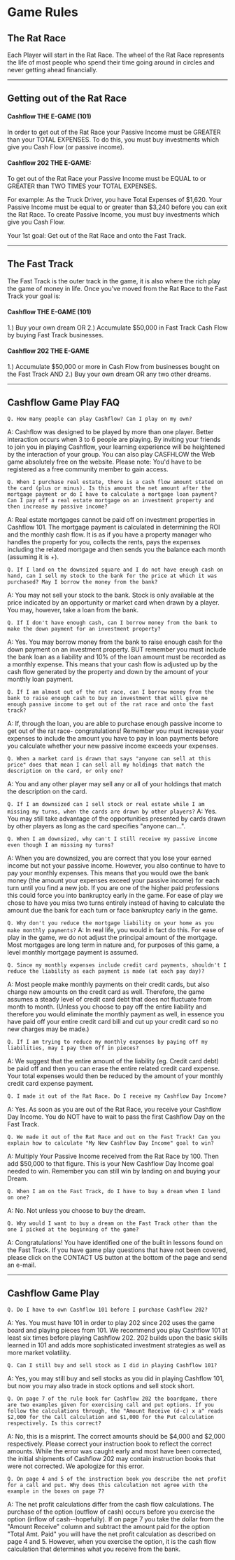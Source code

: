 # Game Rules

## The Rat Race
Each Player will start in the Rat Race. The wheel of the Rat Race represents the life of most people who spend their time going around in circles and never getting ahead financially. 

--------------------------------------------------------------------------------
## Getting out of the Rat Race

#### Cashflow THE E-GAME (101)
In order to get out of the Rat Race your Passive Income must be GREATER than your TOTAL EXPENSES. To do this, you must buy investments which give you Cash Flow (or passive income).

#### Cashflow 202 THE E-GAME: 
To get out of the Rat Race your Passive Income must be EQUAL to or GREATER than TWO TIMES your TOTAL EXPENSES. 

For example: As the Truck Driver, you have Total Expenses of $1,620. Your Passive Income must be equal to or greater than $3,240 before you can exit the Rat Race. To create Passive Income, you must buy investments which give you Cash Flow.

Your 1st goal: Get out of the Rat Race and onto the Fast Track.

--------------------------------------------------------------------------------

## The Fast Track

The Fast Track is the outer track in the game, it is also where the rich play the game of money in life. Once you've moved from the Rat Race to the Fast Track your goal is: 

#### Cashflow THE E-GAME (101)
1.) Buy your own dream 
OR
2.) Accumulate $50,000 in Fast Track Cash Flow by buying Fast Track businesses.

#### Cashflow 202 THE E-GAME
1.) Accumulate $50,000 or more in Cash Flow from businesses bought on the Fast Track 
AND 
2.) Buy your own dream OR any two other dreams.

--------------------------------------------------------------------------------

## Cashflow Game Play FAQ

`Q. How many people can play Cashflow? Can I play on my own?`

A: Cashflow was designed to be played by more than one player. Better interaction occurs when 3 to 6 people are playing. By inviting your friends to join you in playing Cashflow, your learning experience will be heightened by the interaction of your group. You can also play CASFHLOW the Web game absolutely free on the website. Please note: You'd have to be registered as a free community member to gain access.

`Q. When I purchase real estate, there is a cash flow amount stated on the card (plus or minus). Is this amount the net amount after the mortgage payment or do I have to calculate a mortgage loan payment? Can I pay off a real estate mortgage on an investment property and then increase my passive income?`

A: Real estate mortgages cannot be paid off on investment properties in Cashflow 101. The mortgage payment is calculated in determining the ROI and the monthly cash flow. It is as if you have a property manager who handles the property for you, collects the rents, pays the expenses including the related mortgage and then sends you the balance each month (assuming it is +).

`Q. If I land on the downsized square and I do not have enough cash on hand, can I sell my stock to the bank for the price at which it was purchased? May I borrow the money from the bank?`

A: You may not sell your stock to the bank. Stock is only available at the price indicated by an opportunity or market card when drawn by a player. You may, however, take a loan from the bank.

`Q. If I don't have enough cash, can I borrow money from the bank to make the down payment for an investment property?`

A: Yes. You may borrow money from the bank to raise enough cash for the down payment on an investment property. BUT remember you must include the bank loan as a liability and 10% of the loan amount must be recorded as a monthly expense. This means that your cash flow is adjusted up by the cash flow generated by the property and down by the amount of your monthly loan payment.

`Q. If I am almost out of the rat race, can I borrow money from the bank to raise enough cash to buy an investment that will give me enough passive income to get out of the rat race and onto the fast track?`

A: If, through the loan, you are able to purchase enough passive income to get out of the rat race- congratulations! Remember you must increase your expenses to include the amount you have to pay in loan payments before you calculate whether your new passive income exceeds your expenses.

`Q. When a market card is drawn that says "anyone can sell at this price" does that mean I can sell all my holdings that match the description on the card, or only one?`

A: You and any other player may sell any or all of your holdings that match the description on the card.

`Q. If I am downsized can I sell stock or real estate while I am missing my turns, when the cards are drawn by other players?`
A: Yes. You may still take advantage of the opportunities presented by cards drawn by other players as long as the card specifies "anyone can...".

`Q. When I am downsized, why can't I still receive my passive income even though I am missing my turns?`

A: When you are downsized, you are correct that you lose your earned income but not your passive income. However, you also continue to have to pay your monthly expenses. This means that you would owe the bank money (the amount your expenses exceed your passive income) for each turn until you find a new job. If you are one of the higher paid professions this could force you into bankruptcy early in the game. For ease of play we chose to have you miss two turns entirely instead of having to calculate the amount due the bank for each turn or face bankruptcy early in the game.

`Q. Why don't you reduce the mortgage liability on your home as you make monthly payments?`
A: In real life, you would in fact do this. For ease of play in the game, we do not adjust the principal amount of the mortgage. Most mortgages are long term in nature and, for purposes of this game, a level monthly mortgage payment is assumed.

`Q. Since my monthly expenses include credit card payments, shouldn't I reduce the liability as each payment is made (at each pay day)?`

A: Most people make monthly payments on their credit cards, but also charge new amounts on the credit card as well. Therefore, the game assumes a steady level of credit card debt that does not fluctuate from month to month. (Unless you choose to pay off the entire liability and therefore you would eliminate the monthly payment as well, in essence you have paid off your entire credit card bill and cut up your credit card so no new charges may be made.)

`Q. If I am trying to reduce my monthly expenses by paying off my liabilities, may I pay them off in pieces?`

A: We suggest that the entire amount of the liability (eg. Credit card debt) be paid off and then you can erase the entire related credit card expense. Your total expenses would then be reduced by the amount of your monthly credit card expense payment.

`Q. I made it out of the Rat Race. Do I receive my Cashflow Day Income?`

A: Yes. As soon as you are out of the Rat Race, you receive your Cashflow Day Income. You do NOT have to wait to pass the first Cashflow Day on the Fast Track.

`Q. We made it out of the Rat Race and out on the Fast Track! Can you explain how to calculate "My New Cashflow Day Income" goal to win?`

A: Multiply Your Passive Income received from the Rat Race by 100. Then add $50,000 to that figure. This is your New Cashflow Day Income goal needed to win. Remember you can still win by landing on and buying your Dream.

`Q. When I am on the Fast Track, do I have to buy a dream when I land on one?`

A: No. Not unless you choose to buy the dream.

`Q. Why would I want to buy a dream on the Fast Track other than the one I picked at the beginning of the game?`

A: Congratulations! You have identified one of the built in lessons found on the Fast Track. If you have game play questions that have not been covered, please click on the CONTACT US button at the bottom of the page and send an e-mail.

--------------------------------------------------------------------------------

## Cashflow Game Play

`Q. Do I have to own Cashflow 101 before I purchase Cashflow 202?`

A: Yes. You must have 101 in order to play 202 since 202 uses the game board and playing pieces from 101. We recommend you play Cashflow 101 at least six times before playing Cashflow 202. 202 builds upon the basic skills learned in 101 and adds more sophisticated investment strategies as well as more market volatility.

`Q. Can I still buy and sell stock as I did in playing Cashflow 101?`

A: Yes, you may still buy and sell stocks as you did in playing Cashflow 101, but now you may also trade in stock options and sell stock short.

`Q. On page 7 of the rule book for Cashflow 202 the boardgame, there are two examples given for exercising call and put options. If you follow the calculations through, the "Amount Receive (d-c) x a" reads $2,000 for the Call calculation and $1,000 for the Put calculation respectively. Is this correct?`

A: No, this is a misprint. The correct amounts should be $4,000 and $2,000 respectively. Please correct your instruction book to reflect the correct amounts. While the error was caught early and most have been corrected, the initial shipments of Cashflow 202 may contain instruction books that were not corrected. We apologize for this error.

`Q. On page 4 and 5 of the instruction book you describe the net profit for a call and put. Why does this calculation not agree with the example in the boxes on page 7?`

A: The net profit calculations differ from the cash flow calculations. The purchase of the option (outflow of cash) occurs before you exercise the option (inflow of cash--hopefully). If on page 7 you take the dollar from the "Amount Receive" column and subtract the amount paid for the option "Total Amt. Paid" you will have the net profit calculation as described on page 4 and 5. However, when you exercise the option, it is the cash flow calculation that determines what you receive from the bank.